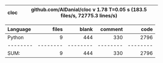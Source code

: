 cloc|github.com/AlDanial/cloc v 1.78  T=0.05 s (183.5 files/s, 72775.3 lines/s)
--- | ---

Language|files|blank|comment|code
:-------|-------:|-------:|-------:|-------:
Python|9|444|330|2796
--------|--------|--------|--------|--------
SUM:|9|444|330|2796
